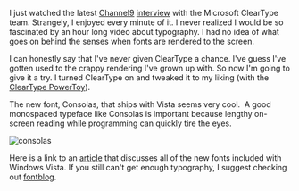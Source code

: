 I just watched the latest [Channel9](http://channel9.msdn.com/) [interview](http://channel9.msdn.com/Showpost.aspx?postid=146749) with the Microsoft ClearType team. Strangely, I enjoyed every minute of it. I never realized I would be so fascinated by an hour long video about typography. I had no idea of what goes on behind the senses when fonts are rendered to the screen.

I can honestly say that I've never given ClearType a chance. I've guess I've gotten used to the crappy rendering I've grown up with. So now I'm going to give it a try. I turned ClearType on and tweaked it to my liking (with the [ClearType PowerToy](http://www.microsoft.com/typography/ClearTypePowerToy.mspx)).

The new font, Consolas, that ships with Vista seems very cool.  A good monospaced typeface like Consolas is important because lengthy on-screen reading while programming can quickly tire the eyes.

![consolas](http://www.poynter.org/resource/78683/consolas.gif)

Here is a link to an [article](http://www.poynter.org/column.asp?id=47&amp;aid=78683) that discusses all of the new fonts included with Windows Vista.  If you still can't get enough typography, I suggest checking out [fontblog](http://blogs.msdn.com/fontblog/).
